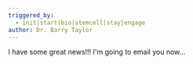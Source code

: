 ```yaml
---
triggered_by:
  - init|start|bio|stemcell|stay|engage
author: Dr. Barry Taylor 
---
```

I have some great news!!! I'm going to email you now...
